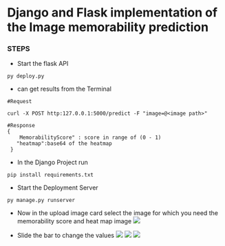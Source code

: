 # Django and Flask implementation of the Image memorability prediction

### STEPS
* Start the flask API 
```
py deploy.py
```
* can get results from the Terminal
```
#Request 

curl -X POST http:127.0.0.1:5000/predict -F "image=@<image path>"

#Response
{
    MemorabilityScore" : score in range of (0 - 1)
   "heatmap":base64 of the heatmap
 }
````
* In the Django Project run 
```
pip install requirements.txt
```
* Start the Deployment Server
```
py manage.py runserver
```
* Now in the upload image card select the image for which you need the memorability score and heat map image
![](https://github.com/vinotharjun/LargeScaleImageMemorability/blob/master/Photos/Upload%20Image.png)

* Slide the bar to change the values
![](https://github.com/vinotharjun/LargeScaleImageMemorability/blob/master/Photos/slider%20at%20min.png)
![](https://github.com/vinotharjun/LargeScaleImageMemorability/blob/master/Photos/output.png)
![](https://github.com/vinotharjun/LargeScaleImageMemorability/blob/master/Photos/slider%20at%20max.png)


